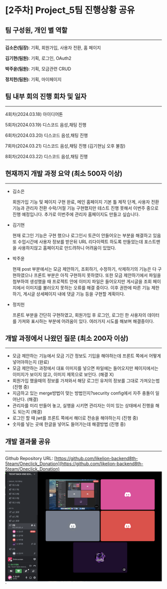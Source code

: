 # [2주차] Project_5팀 진행상황 공유

## 팀 구성원, 개인 별 역할

---

**김소은(팀장)**: 기획, 회원가입, 사용자 전환, 홈 페이지

**김기현(팀원)**: 기획, 로그인, OAuth2

**박주윤(팀원)**: 기획, 모금관련 CRUD

**정치헌(팀원)**: 기획, 마이페이지 

## 팀 내부 회의 진행 회차 및 일자

---

4회차(2024.03.18) 아이디어톤

5회차(2024.03.19) 디스코드 음성,채팅 진행

6회차(2024.03.20) 디스코드 음성,채팅 진행

7회차(2024.03.21) 디스코드 음성,채팅 진행 (김기현님 오후 불참)

8회차(2024.03.22) 디스코드 음성,채팅 진행

## 현재까지 개발 과정 요약 (최소 500자 이상)

---

- 김소은

  회원가입 기능 및 페이지 구현 완료, 메인 홈페이지 기본 틀 제작 단계, 사용자 전환 기능과 관리자 전환 수락/거절 기능 구현했지만 테스트 진행 못해서 이번주 중으로 진행 예정입니다.
  추가로 이번주에 관리자 홈페이지도 만들고 싶습니다.

- 김기현

  현재 로그인 기능은 구현 했으나 로그인시 토큰이 안들어오는 부분을 해결하고 있음 또 수업시간에 사용자 정보를 받은뒤 URL 리다이렉트 하도록 만들었는데 포스트맨을 사용하지않고 홈페이지로 만드려하니 어려움이 있었다.

- 박주윤

  현재 post 부분에서는 모금 제안하기, 조회하기, 수정하기, 삭제하기의 기능은 다 구현하였으나 프론트 부분은 아직 구현하지 못하였다.
  또한 모금 제안하기에서 파일을 첨부하여 생성했을 때 프로젝트 안에 이미지 파일은 들어오지만 게시글을 조회 페이지에서
  이미지를 불러오지 못하는 오류를 해결 중이다. 이후 권한에 따른 기능 제한하기, 게시글 상세페이지 내에 댓글 기능 등을 구현할 계획이다.

- 정치헌

  프론트 부분을 간단히 구현하였고, 회원가입 후 로그인, 로그인 한 사용자의 데이터를 가져와 표시하는 부분에 어려움이 있다. 여러가지 시도를 해보며 해결중이다.



## 개발 과정에서 나왔던 질문 (최소 200자 이상)

--- 

- 모금 제안하는 기능에서 모금 기간 정보도 기입을 해야하는데 프론트 쪽에서 어떻게 넣어야하는지 (완료)
- 모금 제안하는 과정에서 대표 이미지를 넣으면 파일에는 들어오지만 페이지에서는 이미지가 보이지 않고, 이미지 제목으로 보인다. (해결 X)
- 회원가입 했을때의 정보를 가져와서 해당 로그인 유저의 정보를 그대로 가져오는법 (진행 중)
- 지금하고 있는 merge방법이 맞는 방법인지?security config에서 자주 충돌이 일어난다. (해결)
- 관리자를 미리 만들어 놓고, 실행을 시키면 관리자는 이미 있는 상태에서 진행을 해도 되는지 (해결)
- 로그인 할 때 jwt를 프론트 쪽에서 해더로 전송을 해야하는지 (진행 중)
- 숫자를 넣는 곳에 한글을 넣어도 들어가는데 해결방법 (진행 중)


## 개발 결과물 공유

---

Github Repository URL: [https://github.com/likelion-backend8th-5team/Oneclick_Donation](https://github.com/likelion-backend8th-5team/Oneclick_Donation)
![image](../assets/weekly2.png)`